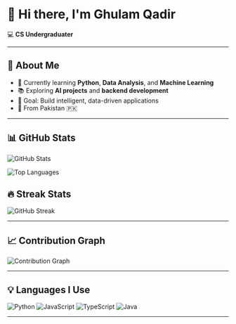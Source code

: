 # 👋 Hi there, I'm Ghulam Qadir

💻 **CS Undergraduater**

---

## 🚀 About Me
- 🔭 Currently learning **Python**, **Data Analysis**, and **Machine Learning**
- 📚 Exploring **AI projects** and **backend development**
- 🎯 Goal: Build intelligent, data-driven applications
- 📍 From Pakistan 🇵🇰

---

## 📊 GitHub Stats

![GitHub Stats](https://github-readme-stats.vercel.app/api?username=GhulamQadir&show_icons=true&theme=radical)

![Top Languages](https://github-readme-stats.vercel.app/api/top-langs/?username=GhulamQadir&layout=compact&theme=radical)


## 🔥 Streak Stats

![GitHub Streak](https://streak-stats.demolab.com?user=GhulamQadir&theme=radical&hide_border=true)

---

## 📈 Contribution Graph

![Contribution Graph](https://github-readme-activity-graph.vercel.app/graph?username=GhulamQadir&theme=react-dark)

---

## 💡 Languages I Use

![Python](https://img.shields.io/badge/Python-3776AB?style=for-the-badge&logo=python&logoColor=white)
![JavaScript](https://img.shields.io/badge/JavaScript-F7DF1E?style=for-the-badge&logo=javascript&logoColor=black)
![TypeScript](https://img.shields.io/badge/TypeScript-3178C6?style=for-the-badge&logo=typescript&logoColor=white)
![Java](https://img.shields.io/badge/Java-007396?style=for-the-badge&logo=java&logoColor=white)

---
